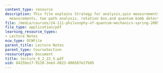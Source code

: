 ```yaml
---
content_type: resource
description: This file explains Strategy for analysis,spin measurements, coupled spin
  measurements, two path analysis, rotation box,and quantum bomb detection.
file: /media/courses/24-111-philosophy-of-quantum-mechanics-spring-2005/8425be1791203eedd823086587e27b05_lecture_8_2_22_5.pdf
file_type: application/pdf
learning_resource_types:
- Lecture Notes
ocw_type: OCWFile
parent_title: Lecture Notes
parent_type: CourseSection
resourcetype: Document
title: lecture_8_2_22_5.pdf
uid: 8425be17-9120-3eed-d823-086587e27b05
---
```

